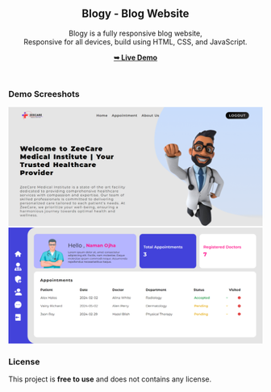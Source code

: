 <div align="center">
  
  <br />

  <h2 align="center">Blogy - Blog Website</h2>

  Blogy is a fully responsive blog website, <br />Responsive for all devices, build using HTML, CSS, and JavaScript.

  <a href="https://zeecare-com.netlify.app"><strong>➥ Live Demo</strong></a>

</div>

<br />

### Demo Screeshots

![Blogy Desktop Demo](./readme-images/hospital.png "Desktop Demo")
![Blogy Desktop Demo](./readme-images/doctor.png "Desktop Demo")




### License

This project is **free to use** and does not contains any license.
